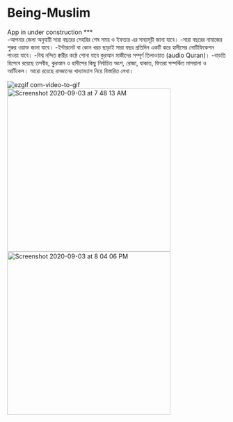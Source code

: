 # Being-Muslim

App in under construction ***   
-আপনার জেলা অনুযায়ী সারা বছরের সেহরির শেষ সময় ও ইফতার এর সময়সূচী জানা যাবে।
-সারা বছরের নামাজের শুরুর ওয়াক্ত জানা যাবে।
-ইন্টারনেট বা কোন খরচ ছাড়াই সারা বছর প্রতিদিন একটি করে হাদীসের নোটিফিকেশন পাওয়া যাবে।
-বিশ্ব নন্দিত ক্বারীর কন্ঠে শোনা যাবে কুরআন মাজীদের সম্পূর্ণ তিলাওয়াত (audio Quran)।
-বাড়তি হিসেবে রয়েছে তসবীহ, কুরআন ও হাদীসের কিছু নির্বাচিত অংশ, রোজা, যাকাত, ফিতরা সম্পর্কিত মাসয়ালা ও আর্টিকেল। আরো রয়েছে রমজানের খাদ্যাভ্যাস নিয়ে বিস্তারিত লেখা।

![ezgif com-video-to-gif](https://user-images.githubusercontent.com/30404856/95663879-9b980b00-0b64-11eb-9e17-d2f4cde72a40.gif)
<img width="375" alt="Screenshot 2020-09-03 at 7 48 13 AM" src="https://user-images.githubusercontent.com/30404856/92062242-0ca41000-edba-11ea-8098-f0f2ec1fb0b5.png"> <img width="375" alt="Screenshot 2020-09-03 at 8 04 06 PM" src="https://user-images.githubusercontent.com/30404856/92125375-c9c95300-ee20-11ea-9e57-eaaa7407fc08.png">
